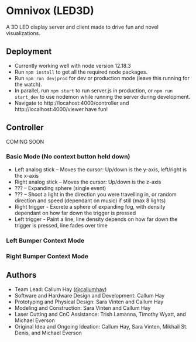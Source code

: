 
# Omnivox (LED3D)

A 3D LED display server and client made to drive fun and novel visualizations.

## Deployment

- Currently working well with node version 12.18.3
- Run `npm install` to get all the required node packages.
- Run `npm run dev|prod` for dev or production mode (leave this running for the watch).
- In parallel, run `npm start` to run server.js in production, or `npm run start_dev` to use nodemon while running the server during development.
- Navigate to http://locahost:4000/controller and http://localhost:4000/viewer have fun!


## Controller
COMING SOON

### Basic Mode (No context button held down)
- Left analog stick – Moves the cursor: Up/down is the y-axis, left/right is the x-axis
- Right analog stick – Moves the cursor: Up/down is the z-axis
- ??? – Expanding sphere (single event)
- ??? – Shoot a light in the direction you were travelling in, or random direction and speed (dependant on music) if still (max 8 lights)
- Right trigger - Excrete a sphere of expanding fog, with density dependant on how far down the trigger is pressed
- Left trigger - Paint a line, line density depends on how far down the trigger is pressed, line fades over time

### Left Bumper Context Mode

### Right Bumper Context Mode


## Authors

- Team Lead: Callum Hay ([@callumhay](https://github.com/callumhay))
- Software and Hardware Design and Development: Callum Hay
- Prototyping and Physical Design: Sara Vinten and Callum Hay
- Modeling and Construction: Sara Vinten and Callum Hay
- Laser Cutting and CnC Assistance: Trish Lamanna, Timothy Wyatt, and Michael Everson
- Original Idea and Ongoing Ideation: Callum Hay, Sara Vinten, Mikhail St. Denis, and Michael Everson